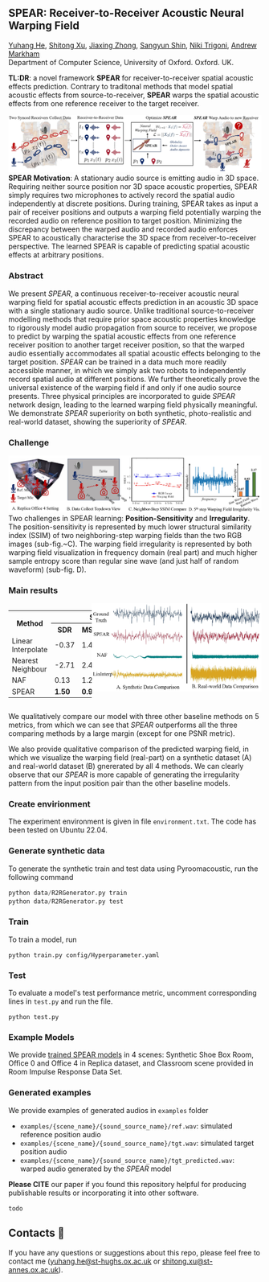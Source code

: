 ## SPEAR: Receiver-to-Receiver Acoustic Neural Warping Field

[Yuhang He](https://yuhanghe01.github.io/),
[Shitong Xu](https://github.com/xu-shitong),
[Jiaxing Zhong](https://www.cs.ox.ac.uk/people/jiaxing.zhong/),
[Sangyun Shin](https://www.cs.ox.ac.uk/people/sangyun.shin/),
[Niki Trigoni](https://www.cs.ox.ac.uk/people/niki.trigoni/),
[Andrew Markham](https://www.cs.ox.ac.uk/people/andrew.markham/)<br>
Department of Computer Science, University of Oxford. Oxford. UK.

**TL:DR**: a novel framework **SPEAR** for receiver-to-receiver spatial acoustic effects prediction. Contrary to traditonal methods that model spatial acoustic effects from source-to-receiver, **SPEAR** warps the spatial acoustic effects from one reference receiver to the target receiver.

<img src=res/SPEAR_mot.jpg></a>
**SPEAR Motivation**: A stationary audio source is emitting audio in 3D space. Requiring neither source position nor 3D space acoustic properties, SPEAR simply requires two microphones to actively record the spatial audio independently at discrete positions. During training, SPEAR takes as input a pair of receiver positions and outputs a warping field potentially warping the recorded audio on reference position to target position. Minimizing the discrepancy between the warped audio and recorded audio enforces SPEAR to acoustically characterise the 3D space from receiver-to-receiver perspective. The learned SPEAR is capable of predicting spatial acoustic effects at arbitrary positions.

### Abstract 
We present *SPEAR*, a continuous receiver-to-receiver acoustic neural warping field for spatial acoustic effects prediction in an acoustic 3D space with a single stationary audio source. Unlike traditional source-to-receiver modelling methods that require prior space acoustic properties knowledge to rigorously model audio propagation from source to receiver, we propose to predict by warping the spatial acoustic effects from one reference receiver position to another target receiver position, so that the warped audio essentially accommodates all spatial acoustic effects belonging to the target position. *SPEAR* can be trained in a data much more readily accessible manner, in which we simply ask two robots to independently record spatial audio at different positions. We further theoretically prove the universal existence of the warping field if and only if one audio source presents. Three physical principles are incorporated to guide *SPEAR* network design, leading to the learned warping field physically meaningful. We demonstrate *SPEAR* superiority on both synthetic, photo-realistic and real-world dataset, showing the superiority of *SPEAR*.

<!-- Details of the model architecture and experimental results can be found in [our paper](https://arxiv.org/abs/2312.11269). -->

### Challenge
<img src=res/warpfield_irregu_vis_v2.jpg></a>
Two challenges in SPEAR learning: **Position-Sensitivity** and **Irregularity**. The position-sensitivity is represented by much lower structural similarity index (SSIM) of two neighboring-step warping fields than the two RGB images (sub-fig.~C). The warping field irregularity is represented by both warping field visualization in frequency domain (real part) and much higher sample entropy score than regular sine wave (and just half of random waveform) (sub-fig. D).

### Main results
<div style="display: flex; align-items: flex-start;">

  <!-- Metric section -->
  <table>
      <tr>
          <th rowspan="2">Method</th>
          <th colspan="5">Synthetic Data</th>
          <!-- <th colspan="5">Photo-Realistic Data</th> -->
          <th colspan="5">Real World Data</th>
      </tr>
      <tr>
          <th>SDR</th>
          <th>MSE</th>
          <th>PSNR</th>
          <th>SSIM</th>
          <th>PSEQ</th>
          <!-- <th>SDR</th>
          <th>MSE</th>
          <th>PSNR</th>
          <th>SSIM</th>
          <th>PSEQ</th> -->
          <th>SDR</th>
          <th>MSE</th>
          <th>PSNR</th>
          <th>SSIM</th>
          <th>PSEQ</th>
      </tr>
      <tr>
          <td>Linear Interpolate</td>
          <td>-0.37</td>
          <td>1.40</td>
          <td>14.58</td>
          <td>0.85</td>
          <td>1.65</td>
          <!-- <td>-0.94</td>
          <td>1.44</td>
          <td>14.71</td>
          <td>0.63</td>
          <td>2.16</td> -->
          <td>-1.02</td>
          <td>1.20</td>
          <td><b>14.20</b></td>
          <td>0.49</td>
          <td>1.27</td>
      </tr>
      <tr>
          <td>Nearest Neighbour</td>
          <td>-2.71</td>
          <td>2.44</td>
          <td>15.21</td>
          <td>0.83</td>
          <td>1.62</td>
          <!-- <td>-2.87</td>
          <td>2.22</td>
          <td>12.13</td>
          <td>0.64</td>
          <td>1.89</td> -->
          <td>-3.78</td>
          <td>2.27</td>
          <td>12.13</td>
          <td>0.44</td>
          <td> 1.30 </td>
      </tr>
      <tr>
          <td>NAF</td>
          <td>0.13</td>
          <td> 1.24 </td>
          <td>13.08</td>
          <td>0.86</td>
          <td>1.77</td>
          <!-- <td>  0.07</td>
          <td>1.13 </td>
          <td>14.21</td>
          <td>0.73</td>
          <td>1.92</td> -->
          <td> -0.24</td>
          <td> 1.37 </td>
          <td>13.01</td>
          <td>0.33</td>
          <td> 1.30 </td>
      </tr>
      <tr>
          <td>SPEAR</td>
          <td><b>1.50</b></td>
          <td><b>0.92</b></td>
          <td><b>15.81</b></td>
          <td><b>0.87</b></td>
          <td><b>2.47 </b></td>
          <!-- <td><b>0.66</b></td>
          <td><b>1.03</b></td>
          <td><b>14.57</b></td>
          <td><b>0.75</b></td>
          <td><b>2.18 </b></td> -->
          <td><b>-0.20</b></td>
          <td><b>1.04</b></td>
          <td>14.07</td>
          <td><b>0.75</b></td>
          <td><b>1.45</b></td>
      </tr>

  </table>​

  <!-- Visualization section -->
  <div style="margin-left: 0px;">
    <img src=res/warpfield_vis.jpg></a>
  </div>

</div>

We qualitatively compare our model with three other baseline methods on 5 metrics, from which we can see that *SPEAR* outperforms all the three comparing methods by a large margin (except for one PSNR metric). 

We also provide qualitative comparison of the predicted warping field, in which we visualize the warping field (real-part) on a synthetic dataset (A) and real-world dataset (B) gnererated by all 4 methods. We can clearly observe that our *SPEAR* is more capable of generating the irregularity pattern from the input position pair than the other baseline models. 

### Create envirionment
The experiment environment is given in file `environment.txt`. The code has been tested on Ubuntu 22.04.

### Generate synthetic data
To generate the synthetic train and test data using Pyroomacoustic, run the following command

```python
python data/R2RGenerator.py train
python data/R2RGenerator.py test
```

### Train
To train a model, run 
```shell
python train.py config/Hyperparameter.yaml
```

### Test
To evaluate a model's test performance metric, uncomment corresponding lines in `test.py` and run the file. 
```shell
python test.py
```

### Example Models
We provide [trained SPEAR models](https://drive.google.com/drive/folders/1NGhwLEprhPiHWhrJbbYsSx9ne6frUZUe?usp=sharing) in 4 scenes: Synthetic Shoe Box Room, Office 0 and Office 4 in Replica dataset, and Classroom scene provided in Room Impulse Response Data Set.


### Generated examples
We provide examples of generated audios in `examples` folder
- `examples/{scene_name}/{sound_source_name}/ref.wav`: simulated reference position audio
- `examples/{scene_name}/{sound_source_name}/tgt.wav`: simulated target position audio
- `examples/{scene_name}/{sound_source_name}/tgt_predicted.wav`: warped audio generated by the *SPEAR* model


<!-- ### Pretrained model
The pretrained models on all 4 scenes could be found in the `pretrained_models` folder. -->


<!-- 
### [ScanNetv2](https://kaldir.vc.in.tum.de/scannet_benchmark/semantic_instance_3d?metric=ap)

| Dataset | AP | AP_50 | Config | Checkpoint
|:-:|:-:|:-:|:-:|:-:|
| ScanNet val | 62.6 | 81.9 | [config](configs/scannetv2/spherical_mask.yaml) | [checkpoint](https://drive.google.com/file/d/1WJtBr3nxaCaGCA_z1_dpu9bISnPAoxoL/view?usp=drive_link) 
     
* December, 2023: Spherical Mask achieves state-of-the-art in ScanNet-V2 3D instance segmentation. [[Link]](https://kaldir.vc.in.tum.de/scannet_benchmark/semantic_instance_3d?metric=ap) [[Screenshot]](docs/leaderboard_2204.png)
  
For the best training result, we recommend initializing the encoder with the pretrained-weights checkpoint([Download](https://drive.google.com/file/d/1OeHRgkEkxvPkUOrFacmNUevrrAjHW6DA/view?usp=drive_link)) from [ISBNet](https://arxiv.org/abs/2303.00246). 
After downloading the pre-trained weights, please specify the path in configs/scannetv2/spherical_mask.yaml
```shell
# train 
python tools/train.py configs/scannetv2/spherical_mask.yaml --trainall --exp_name defaults
# test
python tools/test.py configs/scannetv2/spherical_mask.yaml --ckpt path_to_ckpt.pth
```
The code has been tested using torch==1.12.1 and cuda==11.3 on Ubuntu 20.04.  -->

**Please CITE** our paper if you found this repository helpful for producing publishable results or incorporating it into other software.
```bibtext
todo
```

<!-- ## Datasets :floppy_disk:

- [x] ScanNetV2 -->

<!-- ## Acknowledgements :clap:
todo -->

## Contacts :email:
If you have any questions or suggestions about this repo, please feel free to contact me (yuhang.he@st-hughs.ox.ac.uk or shitong.xu@st-annes.ox.ac.uk).



<!-- # Receiver2Receiver-Warp-Field

## Create envirionment
The experiment environment is given in file `environment.txt` 

## Generate synthetic data
To generate the synthetic train and validation data using pyroomacoustic, run the following command
```
python R2RGenerator.py train
python R2RGenerator.py val
```

## Train
To train a model, run 
```
python main_fft.py Hyperparameter_1d_fft.yaml
```




Generate the 


only need to change line 13 to 26 line, and line 88, line 119 and line 120

step_size: distance between mics, meansured in meters

audio_name: file name of source audio, file is "res/{audio_name}.wav" 

scale: times source audio by certain scale
- **change this term so that during training, the loss term `waveform_l` is between 5000 to 10000.**
- **to achieve this scale, audio waveform amplitude should mostly be at 0.1**

uncomment line 20-22 to generate train data

uncomment line 24-26 to generate validation data

line 88: define sound source

line 119-120: define mic grid

# run training
python useful_files/main_fft.py useful_files/Hyperparameter_1d_fft.yaml

## Hyperparameter_1d_fft.yaml

### important parameters
1. scene_x: 5 scene_y: 3: scene size in meters
  - **this defines the region covered by the grid feature**
2. line 16-21: NAF model
3. line 23-30: our transformer model
  - **line 17, line 24**: grid_size: [192, 8, 16], grid feature of [192, 8, 16] is used as position encoding grid. 
    - **16 correspond to x axis, 8 correspond to y axis**
  - line 30: pred_range: 16384: our model predicts 16384 length warp field, and being mirrored to get 32k length warp field
4. epoch_num: 6000: in totol, train for 6000 epoch
5. dataset_tag: "yyy": "yyy_train_data" is the training data folder, "yyy_val_data" is the validation data folder
6. line 36-37: sample_size: 3000, val_sample_size: 128: limit model to use 3000 sample for training and 128 sample for validation

## less important parameters
1. gpu: "2": using gpu node 2
2. save_epoch: 2000: save model each 2000 epoch
3. load_model: "xxx.pt": load model in initialization and train
4. scene_z: size of only used by model that predict mic with varying z. can ignore

 -->
